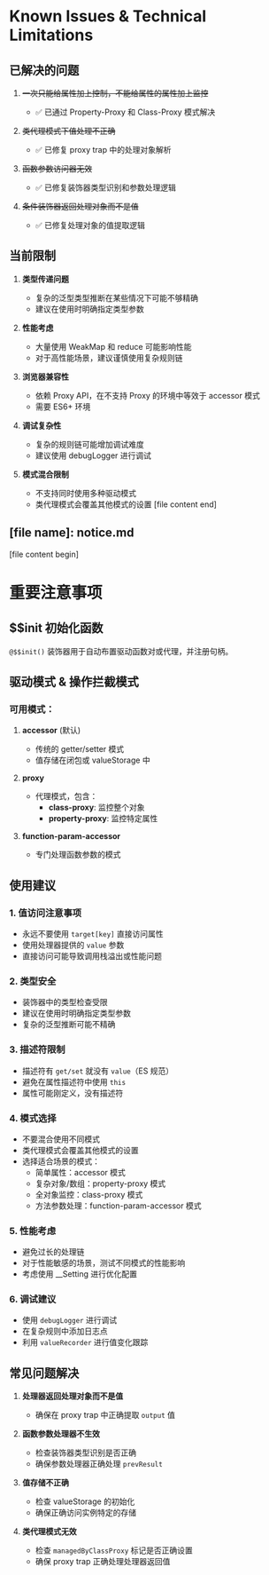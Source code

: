 # Known Issues & Technical Limitations

## 已解决的问题

1. ~~一次只能给属性加上控制，不能给属性的属性加上监控~~

    - ✅ 已通过 Property-Proxy 和 Class-Proxy 模式解决

2. ~~类代理模式下值处理不正确~~

    - ✅ 已修复 proxy trap 中的处理对象解析

3. ~~函数参数访问器无效~~

    - ✅ 已修复装饰器类型识别和参数处理逻辑

4. ~~条件装饰器返回处理对象而不是值~~
    - ✅ 已修复处理对象的值提取逻辑

## 当前限制

1. **类型传递问题**

    - 复杂的泛型类型推断在某些情况下可能不够精确
    - 建议在使用时明确指定类型参数

2. **性能考虑**

    - 大量使用 WeakMap 和 reduce 可能影响性能
    - 对于高性能场景，建议谨慎使用复杂规则链

3. **浏览器兼容性**

    - 依赖 Proxy API，在不支持 Proxy 的环境中等效于 accessor 模式
    - 需要 ES6+ 环境

4. **调试复杂性**

    - 复杂的规则链可能增加调试难度
    - 建议使用 debugLogger 进行调试

5. **模式混合限制**
    - 不支持同时使用多种驱动模式
    - 类代理模式会覆盖其他模式的设置
      [file content end]

## [file name]: notice.md

[file content begin]

# 重要注意事项

## $$init 初始化函数

`@$$init()` 装饰器用于自动布置驱动函数对或代理，并注册句柄。

## 驱动模式 & 操作拦截模式

### 可用模式：

1. **accessor** (默认)

    - 传统的 getter/setter 模式
    - 值存储在闭包或 valueStorage 中

2. **proxy**

    - 代理模式，包含：
        - **class-proxy**: 监控整个对象
        - **property-proxy**: 监控特定属性

3. **function-param-accessor**
    - 专门处理函数参数的模式

## 使用建议

### 1. 值访问注意事项

-   永远不要使用 `target[key]` 直接访问属性
-   使用处理器提供的 `value` 参数
-   直接访问可能导致调用栈溢出或性能问题

### 2. 类型安全

-   装饰器中的类型检查受限
-   建议在使用时明确指定类型参数
-   复杂的泛型推断可能不精确

### 3. 描述符限制

-   描述符有 `get/set` 就没有 `value`（ES 规范）
-   避免在属性描述符中使用 `this`
-   属性可能刚定义，没有描述符

### 4. 模式选择

-   不要混合使用不同模式
-   类代理模式会覆盖其他模式的设置
-   选择适合场景的模式：
    -   简单属性：accessor 模式
    -   复杂对象/数组：property-proxy 模式
    -   全对象监控：class-proxy 模式
    -   方法参数处理：function-param-accessor 模式

### 5. 性能考虑

-   避免过长的处理链
-   对于性能敏感的场景，测试不同模式的性能影响
-   考虑使用 \_\_Setting 进行优化配置

### 6. 调试建议

-   使用 `debugLogger` 进行调试
-   在复杂规则中添加日志点
-   利用 `valueRecorder` 进行值变化跟踪

## 常见问题解决

1. **处理器返回处理对象而不是值**

    - 确保在 proxy trap 中正确提取 `output` 值

2. **函数参数处理器不生效**

    - 检查装饰器类型识别是否正确
    - 确保参数处理器正确处理 `prevResult`

3. **值存储不正确**

    - 检查 valueStorage 的初始化
    - 确保正确访问实例特定的存储

4. **类代理模式无效**
    - 检查 `managedByClassProxy` 标记是否正确设置
    - 确保 proxy trap 正确处理处理器返回值
